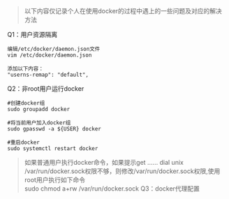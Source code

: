 > 以下内容仅记录个人在使用docker的过程中遇上的一些问题及对应的解决方法

Q1：用户资源隔离
```
编辑/etc/docker/daemon.json文件
vim /etc/docker/daemon.json

添加以下内容：
"userns-remap": "default",
```
Q2：非root用户运行docker
```
#创建docker组
sudo groupadd docker

#将当前用户加入docker组
sudo gpasswd -a ${USER} docker

#重启docker
sudo systemctl restart docker
```
> 如果普通用户执行docker命令，如果提示get …… dial unix /var/run/docker.sock权限不够，则修改/var/run/docker.sock权限,使用root用户执行如下命令   
> sudo chmod a+rw /var/run/docker.sock
Q3：docker代理配置
